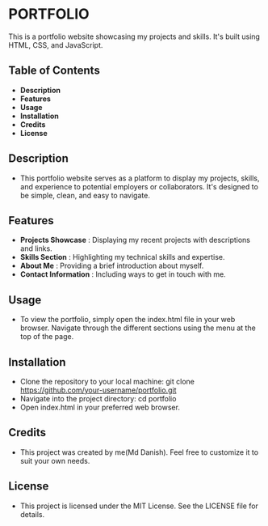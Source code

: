 # PORTFOLIO
This is a portfolio website showcasing my projects and skills. It's built using HTML, CSS, and JavaScript.

## Table of Contents
- __Description__
- __Features__
- __Usage__
- __Installation__
- __Credits__
- __License__
  
## Description
- This portfolio website serves as a platform to display my projects, skills, and experience to potential employers or collaborators. It's designed to be simple, clean, and easy to navigate.

## Features
- __Projects Showcase__ : Displaying my recent projects with descriptions and links.
- __Skills Section__ : Highlighting my technical skills and expertise.
- __About Me__ : Providing a brief introduction about myself.
- __Contact Information__ : Including ways to get in touch with me.

## Usage
- To view the portfolio, simply open the index.html file in your web browser. Navigate through the different sections using the menu at the top of the page.

## Installation
- Clone the repository to your local machine: git clone https://github.com/your-username/portfolio.git
- Navigate into the project directory: cd portfolio
- Open index.html in your preferred web browser.

## Credits
- This project was created by me(Md Danish). Feel free to customize it to suit your own needs.

## License
- This project is licensed under the MIT License. See the LICENSE file for details.






 
 

